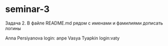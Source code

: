 # seminar-3
Задача 2. В файле README.md рядом с именами и фамилиями дописать логины

Anna Persiyanova login: anpe
Vasya Tyapkin    login:vaty